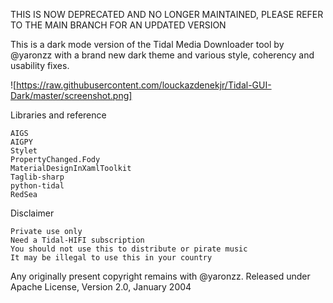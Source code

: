 THIS IS NOW DEPRECATED AND NO LONGER MAINTAINED, PLEASE REFER TO THE MAIN BRANCH FOR AN UPDATED VERSION

This is a dark mode version of the Tidal Media Downloader tool by @yaronzz with a brand new dark theme and various style, coherency and usability fixes.

![https://raw.githubusercontent.com/louckazdenekjr/Tidal-GUI-Dark/master/screenshot.png]

Libraries and reference

    AIGS
    AIGPY
    Stylet
    PropertyChanged.Fody
    MaterialDesignInXamlToolkit
    Taglib-sharp
    python-tidal
    RedSea

Disclaimer

    Private use only
    Need a Tidal-HIFI subscription
    You should not use this to distribute or pirate music
    It may be illegal to use this in your country

Any originally present copyright remains with @yaronzz. Released under Apache License, Version 2.0, January 2004
